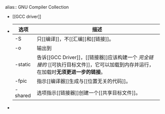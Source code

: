 alias:: GNU Compiler Collection

- [[GCC driver]]
- |选项|描述|
  |--|--|
  |-S|只[[编译]]，不[[汇编]]和[[链接]]。|
  |-o <file>|输出到 <file>|
  |-static|告诉[[GCC Driver]]，[[链接器]]应该构建一个 *完全链接的* [[可执行目标文件]]，它可以加载到内存并运行，在加载时**无须更进一步的链接**。|
  |-fpic |指示[[编译器]]生成与[[位置无关的代码]]。|
  |-shared|选项指示[[链接器]]创建一个[[共享目标文件]]。|
-